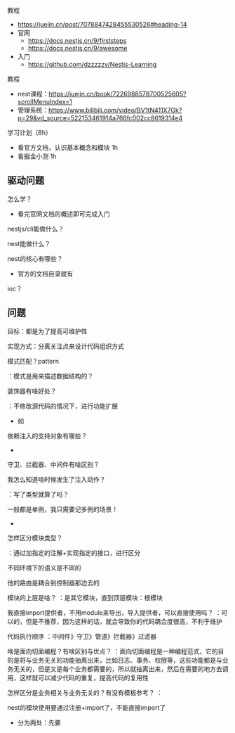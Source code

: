 教程

- https://juejin.cn/post/7078847428455530526#heading-14
- 官网
  - https://docs.nestjs.cn/9/firststeps
  - https://docs.nestjs.cn/9/awesome
- 入门
  - https://github.com/dzzzzzy/Nestjs-Learning



教程

- nest课程：https://juejin.cn/book/7226988578700525605?scrollMenuIndex=1
- 管理系统：https://www.bilibili.com/video/BV1tN411X7Gk?p=29&vd_source=522153461914a766fc002cc8619314e4



学习计划（8h）

- 看官方文档，认识基本概念和模块 1h
- 看掘金小测 1h



## 驱动问题

怎么学？

- 看完官网文档的概述即可完成入门

nestjs/cli能做什么？

nest能做什么？

nest的核心有哪些？

- 官方的文档目录就有

ioc？



## 问题



目标：都是为了提高可维护性

实现方式：分离关注点来设计代码组织方式



模式匹配？pattern

：模式是用来描述数据结构的？



装饰器有啥好处？

：不修改源代码的情况下，进行功能扩展

- 如

依赖注入的支持对象有哪些？

- 

守卫、拦截器、中间件有啥区别？



我怎么知道啥时候发生了注入动作？

：写了类型就算了吗？



一般都是单例，我只需要记多例的场景！

- 

怎样区分模块类型？

：通过加指定的注解+实现指定的接口，进行区分

不同环境下的语义是不同的

他的路由是耦合到控制器那边去的

模块的上层是啥？
：是其它模块，直到顶层模块：根模块

我直接import提供者，不用module来导出，导入提供者，可以直接使用吗？
：可以的，但是不推荐，因为这样的话，就会导致你的代码耦合度很高，不利于维护

代码执行顺序
：中间件》守卫》管道》拦截器》过滤器

啥是面向切面编程？有啥区别与优点？
：面向切面编程是一种编程范式，它的目的是将与业务无关的功能抽离出来，比如日志、事务、权限等，这些功能都是与业务无关的，但是又是每个业务都需要的，所以就抽离出来，然后在需要的地方去调用，这样就可以减少代码的重复，提高代码的复用性

怎样区分是业务相关与业务无关的？有没有模板参考？
：

nest的模块使用要通过注册+import了，不能直接import了

- 分为两处：先要
